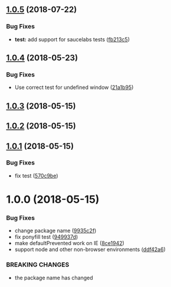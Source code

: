 <a name="1.0.5"></a>
## [1.0.5](https://github.com/kumarharsh/custom-event-polyfill/compare/v1.0.4...v1.0.5) (2018-07-22)


### Bug Fixes

* **test:** add support for saucelabs tests ([fb213c5](https://github.com/kumarharsh/custom-event-polyfill/commit/fb213c5))

<a name="1.0.4"></a>
## [1.0.4](https://github.com/kumarharsh/custom-event-polyfill/compare/v1.0.3...v1.0.4) (2018-05-23)


### Bug Fixes

* Use correct test for undefined window ([21a1b95](https://github.com/kumarharsh/custom-event-polyfill/commit/21a1b95))

<a name="1.0.3"></a>
## [1.0.3](https://github.com/kumarharsh/custom-event-polyfill/compare/v1.0.2...v1.0.3) (2018-05-15)

<a name="1.0.2"></a>
## [1.0.2](https://github.com/kumarharsh/custom-event-polyfill/compare/v1.0.1...v1.0.2) (2018-05-15)

<a name="1.0.1"></a>
## [1.0.1](https://github.com/kumarharsh/custom-event-polyfill/compare/v1.0.0...v1.0.1) (2018-05-15)


### Bug Fixes

* fix test ([570c9be](https://github.com/kumarharsh/custom-event-polyfill/commit/570c9be))

<a name="1.0.0"></a>
# 1.0.0 (2018-05-15)


### Bug Fixes

* change package name ([9935c2f](https://github.com/kumarharsh/custom-event-polyfill/commit/9935c2f))
* fix ponyfill test ([949937d](https://github.com/kumarharsh/custom-event-polyfill/commit/949937d))
* make defaultPrevented work on IE ([8ce1942](https://github.com/kumarharsh/custom-event-polyfill/commit/8ce1942))
* support node and other non-browser environments ([ddf42a6](https://github.com/kumarharsh/custom-event-polyfill/commit/ddf42a6))


### BREAKING CHANGES

* the package name has changed
